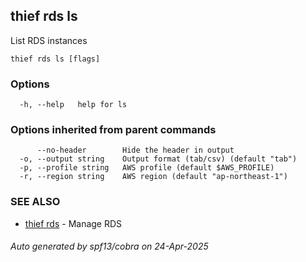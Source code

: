 ## thief rds ls

List RDS instances

```
thief rds ls [flags]
```

### Options

```
  -h, --help   help for ls
```

### Options inherited from parent commands

```
      --no-header        Hide the header in output
  -o, --output string    Output format (tab/csv) (default "tab")
  -p, --profile string   AWS profile (default $AWS_PROFILE)
  -r, --region string    AWS region (default "ap-northeast-1")
```

### SEE ALSO

* [thief rds](thief_rds.md)	 - Manage RDS

###### Auto generated by spf13/cobra on 24-Apr-2025
